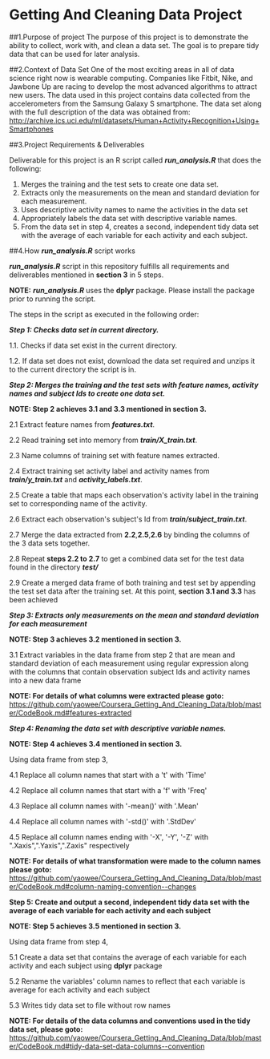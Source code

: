 # Getting And Cleaning Data Project

##1.Purpose of project
The purpose of this project is to demonstrate the ability to collect, work with, and clean a data set. The goal is to prepare tidy data that can be used for later analysis. 

##2.Context of Data Set
One of the most exciting areas in all of data science right now is wearable computing. Companies like Fitbit, Nike, and Jawbone Up are racing to develop the most advanced algorithms to attract new users. The data used in this project contains data collected from the accelerometers from the Samsung Galaxy S smartphone. The data set along with the full description of the data was obtained from:
http://archive.ics.uci.edu/ml/datasets/Human+Activity+Recognition+Using+Smartphones

##3.Project Requirements & Deliverables

Deliverable for this project is an R script called **_run_analysis.R_** that does the following:

1. Merges the training and the test sets to create one data set.
2. Extracts only the measurements on the mean and standard deviation for each measurement.
3. Uses descriptive activity names to name the activities in the data set
4. Appropriately labels the data set with descriptive variable names.
5. From the data set in step 4, creates a second, independent tidy data set with the average of each variable for each activity and each subject.

##4.How **_run_analysis.R_** script works

**_run_analysis.R_** script in this repository fulfills all requirements and deliverables mentioned in **section 3** in 5 steps.

**NOTE:** **_run_analysis.R_** uses the **dplyr** package. Please install the package prior to running the script.

The steps in the script as executed in the following order:

**_Step 1: Checks data set in current directory._**

1.1. Checks if data set exist in the current directory.

1.2. If data set does not exist, download the data set required and unzips it to the current directory the script is in.

**_Step 2:  Merges the training and the test sets with feature names, activity names and subject Ids to create one data set._**

**NOTE: Step 2 achieves 3.1 and 3.3 mentioned in section 3.**

2.1 Extract feature names from **_features.txt_**.

2.2 Read training set into memory from  **_train/X_train.txt_**.

2.3 Name columns of training set with feature names extracted.

2.4 Extract training set activity label and activity names from **_train/y_train.txt_** and **_activity_labels.txt_**.

2.5 Create a table that maps each observation's activity label in the training set to corresponding name of the activity.

2.6 Extract each observation's subject's Id from **_train/subject_train.txt_**.

2.7 Merge the data extracted from **2.2**,**2.5**,**2.6** by binding the columns of the 3 data sets together.

2.8 Repeat **steps 2.2 to 2.7** to get a combined data set for the test data found in the directory **_test/_**

2.9 Create a merged data frame of both training and test set by appending the test set data after the training set. At this point, **section 3.1 and 3.3** has been achieved

**_Step 3: Extracts only measurements on the mean and standard deviation for each measurement_**

**NOTE: Step 3 achieves 3.2 mentioned in section 3.**

3.1 Extract variables in the data frame from step 2 that are mean and standard deviation of each measurement using regular expression along with the columns that contain observation subject Ids and activity names into a new data frame

**NOTE: For details of what columns were extracted please goto:** https://github.com/yaowee/Coursera_Getting_And_Cleaning_Data/blob/master/CodeBook.md#features-extracted

**_Step 4: Renaming the data set with descriptive variable names._**

**NOTE: Step 4 achieves 3.4 mentioned in section 3.**

Using data frame from step 3,

4.1 Replace all column names that start with a 't' with 'Time'

4.2 Replace all column names that start with a 'f' with 'Freq'

4.3 Replace all column names with '-mean()' with '.Mean'

4.4 Replace all column names with '-std()' with '.StdDev'

4.5 Replace all column names ending with '-X', '-Y', '-Z' with ".Xaxis",".Yaxis",".Zaxis" respectively

**NOTE: For details of what transformation were made to the column names please goto:** https://github.com/yaowee/Coursera_Getting_And_Cleaning_Data/blob/master/CodeBook.md#column-naming-convention--changes

**Step 5: Create and output a second, independent tidy data set with the average of each variable for each activity and each subject**

**NOTE: Step 5 achieves 3.5 mentioned in section 3.**

Using data frame from step 4,

5.1 Create a data set that contains the average of each variable for each activity and each subject using **dplyr** package

5.2 Rename the variables' column names to reflect that each variable is average for each activity and each subject

5.3 Writes tidy data set to file without row names

**NOTE: For details of the data columns and conventions used in the tidy data set, please goto:** https://github.com/yaowee/Coursera_Getting_And_Cleaning_Data/blob/master/CodeBook.md#tidy-data-set-data-columns--convention

